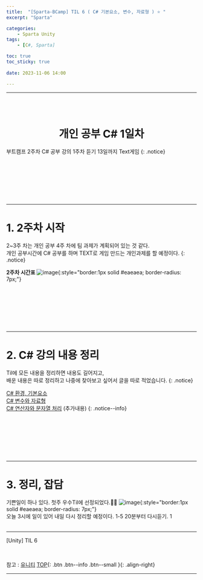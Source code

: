 ```yaml
---
title:  "[Sparta-BCamp] TIL 6 ( C# 기본요소, 변수, 자료형 ) ⭐ "
excerpt: "Sparta"

categories:
    - Sparta Unity
tags:
    - [C#, Sparta]

toc: true
toc_sticky: true
 
date: 2023-11-06 14:00

---
```

- - -
<BR><BR>

<center><H1> 개인 공부 C# 1일차   </H1></center>
부트캠프 2주차 C# 공부 강의 1주차 듣기
13일까지 Text게임 
{: .notice}

<br><br><br><br><br><br>
- - - 

# 1. 2주차 시작
2~3주 차는 개인 공부 4주 차에 팀 과제가 계획되어 있는 것 같다.  
개인 공부시간에 C# 공부를 하며 TEXT로 게임 만드는 개인과제를 할 예정이다.
{: .notice}

**2주차 시간표**
![image](https://github.com/levell1/levell1.github.io/assets/96651722/ac8ee96b-d26d-4bf4-b3aa-1e0613836d52){:style="border:1px solid #eaeaea; border-radius: 7px;"}  



<br><br><br><br><br><br>
- - - 

# 2. C# 강의 내용 정리
Til에 모든 내용을 정리하면 내용도 길어지고,  
배운 내용은 따로 정리하고 나중에 찾아보고 싶어서 글을 따로 적었습니다.
{: .notice}

[C# 환경, 기본요소](https://levell1.github.io/sparta%20c%20sharp/SpartaCsharp1/)  
[C# 변수와 자료형](https://levell1.github.io/sparta%20c%20sharp/SpartaCsharp2/)  
[C# 연산자와 문자열 처리](https://levell1.github.io/sparta%20c%20sharp/SpartaCsharp2/)
(추가내용)
{: .notice--info}

<br><br><br><br><br><br>
- - - 

# 3. 정리, 잡담
기쁜일이 하나 있다. 첫주 우수Til에 선정되었다.🙌🙌
![image](https://github.com/levell1/levell1.github.io/assets/96651722/c3cfdaeb-2082-41d3-acae-a8ac7e05c378){:style="border:1px solid #eaeaea; border-radius: 7px;"}  
오늘 3시에 일이 있어 내일 다시 정리할 예정이다.
1-5 20분부터 다시듣기.
1
<br><br>
- - - 

[Unity] TIL 6

<br>

참고 : [유니티](https://docs.unity3d.com/kr/)
[TOP](#){: .btn .btn--info .btn--small }{: .align-right}
<br>
- - -

